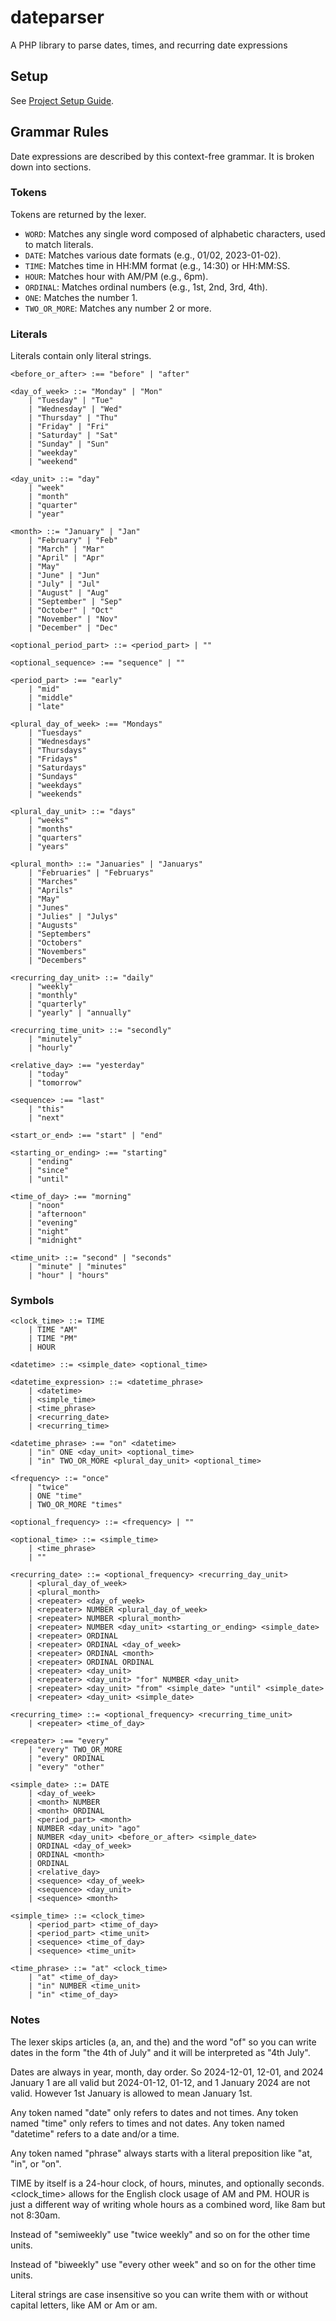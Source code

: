# dateparser

A PHP library to parse dates, times, and recurring date expressions

## Setup

See [Project Setup Guide](docs/setup_guide.md).

## Grammar Rules

Date expressions are described by this context-free grammar. It is broken down
into sections.

### Tokens

Tokens are returned by the lexer.

-   `WORD`: Matches any single word composed of alphabetic characters, used to
    match literals.
-   `DATE`: Matches various date formats (e.g., 01/02, 2023-01-02).
-   `TIME`: Matches time in HH:MM format (e.g., 14:30) or HH:MM:SS.
-   `HOUR`: Matches hour with AM/PM (e.g., 6pm).
-   `ORDINAL`: Matches ordinal numbers (e.g., 1st, 2nd, 3rd, 4th).
-   `ONE`: Matches the number 1.
-   `TWO_OR_MORE`: Matches any number 2 or more.

### Literals

Literals contain only literal strings.

```
<before_or_after> :== "before" | "after"

<day_of_week> ::= "Monday" | "Mon"
    | "Tuesday" | "Tue"
    | "Wednesday" | "Wed"
    | "Thursday" | "Thu"
    | "Friday" | "Fri"
    | "Saturday" | "Sat"
    | "Sunday" | "Sun"
    | "weekday"
    | "weekend"

<day_unit> ::= "day"
    | "week"
    | "month"
    | "quarter"
    | "year"

<month> ::= "January" | "Jan"
    | "February" | "Feb"
    | "March" | "Mar"
    | "April" | "Apr"
    | "May"
    | "June" | "Jun"
    | "July" | "Jul"
    | "August" | "Aug"
    | "September" | "Sep"
    | "October" | "Oct"
    | "November" | "Nov"
    | "December" | "Dec"

<optional_period_part> ::= <period_part> | ""

<optional_sequence> :== "sequence" | ""

<period_part> :== "early"
    | "mid"
    | "middle"
    | "late"

<plural_day_of_week> :== "Mondays"
    | "Tuesdays"
    | "Wednesdays"
    | "Thursdays"
    | "Fridays"
    | "Saturdays"
    | "Sundays"
    | "weekdays"
    | "weekends"

<plural_day_unit> ::= "days"
    | "weeks"
    | "months"
    | "quarters"
    | "years"

<plural_month> ::= "Januaries" | "Januarys"
    | "Februaries" | "Februarys"
    | "Marches"
    | "Aprils"
    | "May"
    | "Junes"
    | "Julies" | "Julys"
    | "Augusts"
    | "Septembers"
    | "Octobers"
    | "Novembers"
    | "Decembers"

<recurring_day_unit> ::= "daily"
    | "weekly"
    | "monthly"
    | "quarterly"
    | "yearly" | "annually"

<recurring_time_unit> ::= "secondly"
    | "minutely"
    | "hourly"

<relative_day> :== "yesterday"
    | "today"
    | "tomorrow"

<sequence> :== "last"
    | "this"
    | "next"

<start_or_end> :== "start" | "end"

<starting_or_ending> :== "starting"
    | "ending"
    | "since"
    | "until"

<time_of_day> :== "morning"
    | "noon"
    | "afternoon"
    | "evening"
    | "night"
    | "midnight"

<time_unit> ::= "second" | "seconds"
    | "minute" | "minutes"
    | "hour" | "hours"
```

### Symbols

```
<clock_time> ::= TIME
    | TIME "AM"
    | TIME "PM"
    | HOUR

<datetime> ::= <simple_date> <optional_time>

<datetime_expression> ::= <datetime_phrase>
    | <datetime>
    | <simple_time>
    | <time_phrase>
    | <recurring_date>
    | <recurring_time>

<datetime_phrase> :== "on" <datetime>
    | "in" ONE <day_unit> <optional_time>
    | "in" TWO_OR_MORE <plural_day_unit> <optional_time>

<frequency> ::= "once"
    | "twice"
    | ONE "time"
    | TWO_OR_MORE "times"

<optional_frequency> ::= <frequency> | ""

<optional_time> ::= <simple_time>
    | <time_phrase>
    | ""

<recurring_date> ::= <optional_frequency> <recurring_day_unit>
    | <plural_day_of_week>
    | <plural_month>
    | <repeater> <day_of_week>
    | <repeater> NUMBER <plural_day_of_week>
    | <repeater> NUMBER <plural_month>
    | <repeater> NUMBER <day_unit> <starting_or_ending> <simple_date>
    | <repeater> ORDINAL
    | <repeater> ORDINAL <day_of_week>
    | <repeater> ORDINAL <month>
    | <repeater> ORDINAL ORDINAL
    | <repeater> <day_unit>
    | <repeater> <day_unit> "for" NUMBER <day_unit>
    | <repeater> <day_unit> "from" <simple_date> "until" <simple_date>
    | <repeater> <day_unit> <simple_date>

<recurring_time> ::= <optional_frequency> <recurring_time_unit>
    | <repeater> <time_of_day>

<repeater> :== "every"
    | "every" TWO_OR_MORE
    | "every" ORDINAL
    | "every" "other"

<simple_date> ::= DATE
    | <day_of_week>
    | <month> NUMBER
    | <month> ORDINAL
    | <period_part> <month>
    | NUMBER <day_unit> "ago"
    | NUMBER <day_unit> <before_or_after> <simple_date>
    | ORDINAL <day_of_week>
    | ORDINAL <month>
    | ORDINAL
    | <relative_day>
    | <sequence> <day_of_week>
    | <sequence> <day_unit>
    | <sequence> <month>

<simple_time> ::= <clock_time>
    | <period_part> <time_of_day>
    | <period_part> <time_unit>
    | <sequence> <time_of_day>
    | <sequence> <time_unit>

<time_phrase> ::= "at" <clock_time>
    | "at" <time_of_day>
    | "in" NUMBER <time_unit>
    | "in" <time_of_day>
```

### Notes

The lexer skips articles (a, an, and the) and the word "of" so you can write
dates in the form "the 4th of July" and it will be interpreted as "4th July".

Dates are always in year, month, day order. So 2024-12-01, 12-01, and 2024
January 1 are all valid but 2024-01-12, 01-12, and 1 January 2024 are not valid.
However 1st January is allowed to mean January 1st.

Any token named "date" only refers to dates and not times. Any token named
"time" only refers to times and not dates. Any token named "datetime" refers to
a date and/or a time.

Any token named "phrase" always starts with a literal preposition like "at,
"in", or "on".

TIME by itself is a 24-hour clock, of hours, minutes, and optionally seconds.
<clock_time> allows for the English clock usage of AM and PM. HOUR is just a
different way of writing whole hours as a combined word, like 8am but not
8:30am.

Instead of "semiweekly" use "twice weekly" and so on for the other time units.

Instead of "biweekly" use "every other week" and so on for the other time units.

Literal strings are case insensitive so you can write them with or without
capital letters, like AM or Am or am.

